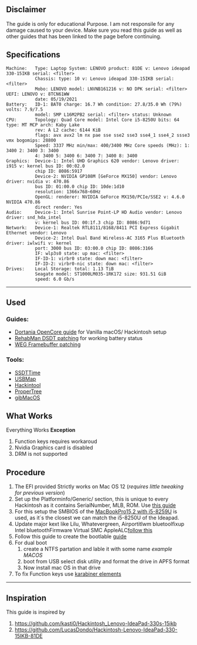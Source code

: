 ## Disclaimer
The guide is only for educational Purpose.
I am not responsile for any damage caused to your device.
Make sure you read this guide as well as other guides that has been linked to the page before continuing.
## Specifications
```
Machine:   Type: Laptop System: LENOVO product: 81DE v: Lenovo ideapad 330-15IKB serial: <filter> 
           Chassis: type: 10 v: Lenovo ideapad 330-15IKB serial: <filter> 
           Mobo: LENOVO model: LNVNB161216 v: NO DPK serial: <filter> UEFI: LENOVO v: 8TCN61WW 
           date: 05/19/2021 
Battery:   ID-1: BAT0 charge: 16.7 Wh condition: 27.8/35.0 Wh (79%) volts: 7.9/7.5 
           model: SMP L16M2PB2 serial: <filter> status: Unknown 
CPU:       Topology: Quad Core model: Intel Core i5-8250U bits: 64 type: MT MCP arch: Kaby Lake 
           rev: A L2 cache: 6144 KiB 
           flags: avx avx2 lm nx pae sse sse2 sse3 sse4_1 sse4_2 ssse3 vmx bogomips: 28800 
           Speed: 3337 MHz min/max: 400/3400 MHz Core speeds (MHz): 1: 3400 2: 3400 3: 3400 
           4: 3400 5: 3400 6: 3400 7: 3400 8: 3400 
Graphics:  Device-1: Intel UHD Graphics 620 vendor: Lenovo driver: i915 v: kernel bus ID: 00:02.0 
           chip ID: 8086:5917 
           Device-2: NVIDIA GP108M [GeForce MX150] vendor: Lenovo driver: nvidia v: 470.86 
           bus ID: 01:00.0 chip ID: 10de:1d10 
           resolution: 1366x768~60Hz 
           OpenGL: renderer: NVIDIA GeForce MX150/PCIe/SSE2 v: 4.6.0 NVIDIA 470.86 
           direct render: Yes 
Audio:     Device-1: Intel Sunrise Point-LP HD Audio vendor: Lenovo driver: snd_hda_intel 
           v: kernel bus ID: 00:1f.3 chip ID: 8086:9d71 
Network:   Device-1: Realtek RTL8111/8168/8411 PCI Express Gigabit Ethernet vendor: Lenovo 
           Device-2: Intel Dual Band Wireless-AC 3165 Plus Bluetooth driver: iwlwifi v: kernel 
           port: 3000 bus ID: 03:00.0 chip ID: 8086:3166 
           IF: wlp3s0 state: up mac: <filter> 
           IF-ID-1: virbr0 state: down mac: <filter> 
           IF-ID-2: virbr0-nic state: down mac: <filter> 
Drives:    Local Storage: total: 1.13 TiB 
           Seagate model: ST1000LM035-1RK172 size: 931.51 GiB 
           speed: 6.0 Gb/s
```
---
## Used

### Guides:

-   [Dortania OpenCore guide](https://dortania.github.io/OpenCore-Install-Guide/) for Vanilla macOS/ Hackintosh setup
-   [RehabMan DSDT patching](https://www.tonymacx86.com/threads/guide-how-to-patch-dsdt-for-working-battery-status.116102/) for working battery status
-   [WEG Framebuffer patching](https://github.com/acidanthera/WhateverGreen/blob/master/Manual/FAQ.IntelHD.en.md)

### Tools:

-   [SSDTTime](https://github.com/corpnewt/SSDTTime)
-   [USBMap](https://github.com/corpnewt/USBMap)
-   [Hackintool](https://github.com/headkaze/Hackintool)
-   [ProperTree](https://github.com/corpnewt/ProperTree)
-   [gibMacOS](https://github.com/corpnewt/gibMacOS)
## What Works
Everything Works
**Exception**
1. Function keys requires workaroud
2. Nvidia Graphics card is disabled
3. DRM is not supported 

## Procedure
1. The EFI provided Strictly works on Mac OS 12 (*requires little tweaking for previous version*)
2. Set up the Platforminfo/Generic/ section, this is unique to every Hackintosh as it contains SerialNumber, MLB, ROM. Use [this guide](https://dortania.github.io/OpenCore-Install-Guide/config-laptop.plist/kaby-lake.html#platforminfo)
3. For this setup the SMBIOS of the [MacBookPro15,2 with i5-8259U](https://everymac.com/systems/apple/macbook_pro/specs/macbook-pro-core-i5-2.3-13-mid-2018-true-tone-display-touch-bar-specs.html) is used, as it´s the closest we can match the i5-8250U of the Ideapad.
4. Update major kext like Lilu, Whatevergreen, Airportitlwm bluetoolfixup Intel bluetoothFirmware Virtual SMC AppleALC[follow this](https://dortania.github.io/OpenCore-Install-Guide/ktext.html#kexts)
5. Follow this guide to create the bootlable [guide](https://dortania.github.io/OpenCore-Install-Guide/installer-guide/)
6. For dual boot 
	1. create a NTFS partation and lable it with some name *example MACOS*
	2. boot from USB select disk utility and format the drive in APFS format
	3. Now install mac OS in that drive
7. To fix Function keys use [karabiner elements](https://karabiner-elements.pqrs.org/)
---
## Inspiration
This guide is inspired by 
1. https://github.com/kasti0/Hackintosh_Lenovo-IdeaPad-330s-15ikb
2. https://github.com/LucasDondo/Hackintosh-Lenovo-IdeaPad-330-15IKB-81DE

